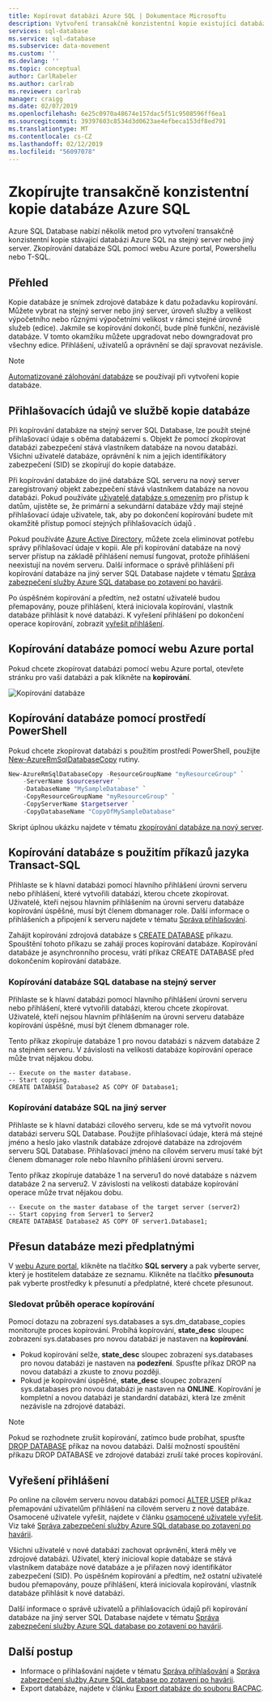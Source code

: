 ```yaml
---
title: Kopírovat databázi Azure SQL | Dokumentace Microsoftu
description: Vytvoření transakčně konzistentní kopie existující databázi Azure SQL na stejném serveru nebo na jiný server.
services: sql-database
ms.service: sql-database
ms.subservice: data-movement
ms.custom: ''
ms.devlang: ''
ms.topic: conceptual
author: CarlRabeler
ms.author: carlrab
ms.reviewer: carlrab
manager: craigg
ms.date: 02/07/2019
ms.openlocfilehash: 6e25c0970a48674e157dac5f51c9508596ff6ea1
ms.sourcegitcommit: 39397603c8534d3d0623ae4efbeca153df8ed791
ms.translationtype: MT
ms.contentlocale: cs-CZ
ms.lasthandoff: 02/12/2019
ms.locfileid: "56097078"
---
```

# <a name="copy-a-transactionally-consistent-copy-of-an-azure-sql-database"></a>Zkopírujte transakčně konzistentní kopie databáze Azure SQL

Azure SQL Database nabízí několik metod pro vytvoření transakčně konzistentní kopie stávající databázi Azure SQL na stejný server nebo jiný server. Zkopírování databáze SQL pomocí webu Azure portal, Powershellu nebo T-SQL. 

## <a name="overview"></a>Přehled

Kopie databáze je snímek zdrojové databáze k datu požadavku kopírování. Můžete vybrat na stejný server nebo jiný server, úroveň služby a velikost výpočetního nebo různými výpočetními velikost v rámci stejné úrovně služeb (edice). Jakmile se kopírování dokončí, bude plně funkční, nezávislé databáze. V tomto okamžiku můžete upgradovat nebo downgradovat pro všechny edice. Přihlášení, uživatelů a oprávnění se dají spravovat nezávisle.  

> [!NOTE]
> [Automatizované zálohování databáze](sql-database-automated-backups.md) se používají při vytvoření kopie databáze.

## <a name="logins-in-the-database-copy"></a>Přihlašovacích údajů ve službě kopie databáze

Při kopírování databáze na stejný server SQL Database, lze použít stejné přihlašovací údaje s oběma databázemi s. Objekt že pomocí zkopírovat databázi zabezpečení stává vlastníkem databáze na novou databázi. Všichni uživatelé databáze, oprávnění k nim a jejich identifikátory zabezpečení (SID) se zkopírují do kopie databáze.  

Při kopírování databáze do jiné databáze SQL serveru na nový server zaregistrovaný objekt zabezpečení stává vlastníkem databáze na novou databázi. Pokud používáte [uživatelé databáze s omezením](sql-database-manage-logins.md) pro přístup k datům, ujistěte se, že primární a sekundární databáze vždy mají stejné přihlašovací údaje uživatele, tak, aby po dokončení kopírování budete mít okamžitě přístup pomocí stejných přihlašovacích údajů . 

Pokud používáte [Azure Active Directory](../active-directory/fundamentals/active-directory-whatis.md), můžete zcela eliminovat potřebu správy přihlašovací údaje v kopii. Ale při kopírování databáze na nový server přístup na základě přihlášení nemusí fungovat, protože přihlášení neexistují na novém serveru. Další informace o správě přihlášení při kopírování databáze na jiný server SQL Database najdete v tématu [Správa zabezpečení služby Azure SQL database po zotavení po havárii](sql-database-geo-replication-security-config.md). 

Po úspěšném kopírování a předtím, než ostatní uživatelé budou přemapovány, pouze přihlášení, která iniciovala kopírování, vlastník databáze přihlásit k nové databázi. K vyřešení přihlášení po dokončení operace kopírování, zobrazit [vyřešit přihlášení](#resolve-logins).

## <a name="copy-a-database-by-using-the-azure-portal"></a>Kopírování databáze pomocí webu Azure portal

Pokud chcete zkopírovat databázi pomocí webu Azure portal, otevřete stránku pro vaši databázi a pak klikněte na **kopírování**. 

   ![Kopírování databáze](./media/sql-database-copy/database-copy.png)

## <a name="copy-a-database-by-using-powershell"></a>Kopírování databáze pomocí prostředí PowerShell

Pokud chcete zkopírovat databázi s použitím prostředí PowerShell, použijte [New-AzureRmSqlDatabaseCopy](/powershell/module/azurerm.sql/new-azurermsqldatabasecopy) rutiny. 

```PowerShell
New-AzureRmSqlDatabaseCopy -ResourceGroupName "myResourceGroup" `
    -ServerName $sourceserver `
    -DatabaseName "MySampleDatabase" `
    -CopyResourceGroupName "myResourceGroup" `
    -CopyServerName $targetserver `
    -CopyDatabaseName "CopyOfMySampleDatabase"
```

Skript úplnou ukázku najdete v tématu [zkopírování databáze na nový server](scripts/sql-database-copy-database-to-new-server-powershell.md).

## <a name="copy-a-database-by-using-transact-sql"></a>Kopírování databáze s použitím příkazů jazyka Transact-SQL

Přihlaste se k hlavní databázi pomocí hlavního přihlášení úrovni serveru nebo přihlášení, které vytvořili databázi, kterou chcete zkopírovat. Uživatelé, kteří nejsou hlavním přihlášením na úrovni serveru databáze kopírování úspěšné, musí být členem dbmanager role. Další informace o přihlášeních a připojení k serveru najdete v tématu [Správa přihlašování](sql-database-manage-logins.md).

Zahájit kopírování zdrojová databáze s [CREATE DATABASE](https://msdn.microsoft.com/library/ms176061.aspx) příkazu. Spouštění tohoto příkazu se zahájí proces kopírování databáze. Kopírování databáze je asynchronního procesu, vrátí příkaz CREATE DATABASE před dokončením kopírování databáze.

### <a name="copy-a-sql-database-to-the-same-server"></a>Kopírování databáze SQL database na stejný server

Přihlaste se k hlavní databázi pomocí hlavního přihlášení úrovni serveru nebo přihlášení, které vytvořili databázi, kterou chcete zkopírovat. Uživatelé, kteří nejsou hlavním přihlášením na úrovni serveru databáze kopírování úspěšné, musí být členem dbmanager role.

Tento příkaz zkopíruje databáze 1 pro novou databázi s názvem databáze 2 na stejném serveru. V závislosti na velikosti databáze kopírování operace může trvat nějakou dobu.

    -- Execute on the master database.
    -- Start copying.
    CREATE DATABASE Database2 AS COPY OF Database1;

### <a name="copy-a-sql-database-to-a-different-server"></a>Kopírování databáze SQL na jiný server

Přihlaste se k hlavní databázi cílového serveru, kde se má vytvořit novou databázi serveru SQL Database. Použijte přihlašovací údaje, která má stejné jméno a heslo jako vlastník databáze zdrojové databáze na zdrojovém serveru SQL Database. Přihlašovací jméno na cílovém serveru musí také být členem dbmanager role nebo hlavního přihlášení úrovni serveru.

Tento příkaz zkopíruje databáze 1 na serveru1 do nové databáze s názvem databáze 2 na serveru2. V závislosti na velikosti databáze kopírování operace může trvat nějakou dobu.

    -- Execute on the master database of the target server (server2)
    -- Start copying from Server1 to Server2
    CREATE DATABASE Database2 AS COPY OF server1.Database1;

## <a name="to-move-a-database-between-subscriptions"></a>Přesun databáze mezi předplatnými

V [webu Azure portal](https://portal.azure.com), klikněte na tlačítko **SQL servery** a pak vyberte server, který je hostitelem databáze ze seznamu. Klikněte na tlačítko **přesunout**a pak vyberte prostředky k přesunutí a předplatné, které chcete přesunout.

### <a name="monitor-the-progress-of-the-copying-operation"></a>Sledovat průběh operace kopírování

Pomocí dotazu na zobrazení sys.databases a sys.dm_database_copies monitorujte proces kopírování. Probíhá kopírování, **state_desc** sloupec zobrazení sys.databases pro novou databázi je nastaven na **kopírování**.

* Pokud kopírování selže, **state_desc** sloupec zobrazení sys.databases pro novou databázi je nastaven na **podezření**. Spusťte příkaz DROP na novou databázi a zkuste to znovu později.
* Pokud je kopírování úspěšné, **state_desc** sloupec zobrazení sys.databases pro novou databázi je nastaven na **ONLINE**. Kopírování je kompletní a novou databázi je standardní databázi, která lze změnit nezávisle na zdrojové databázi.

> [!NOTE]
> Pokud se rozhodnete zrušit kopírování, zatímco bude probíhat, spusťte [DROP DATABASE](https://msdn.microsoft.com/library/ms178613.aspx) příkaz na novou databázi. Další možností spouštění příkazu DROP DATABASE ve zdrojové databázi zruší také proces kopírování.

## <a name="resolve-logins"></a>Vyřešení přihlášení

Po online na cílovém serveru novou databázi pomocí [ALTER USER](https://msdn.microsoft.com/library/ms176060.aspx) příkaz přemapování uživatelům přihlášení na cílovém serveru z nové databáze. Osamocené uživatele vyřešit, najdete v článku [osamocené uživatele vyřešit](https://msdn.microsoft.com/library/ms175475.aspx). Viz také [Správa zabezpečení služby Azure SQL database po zotavení po havárii](sql-database-geo-replication-security-config.md).

Všichni uživatelé v nové databázi zachovat oprávnění, která měly ve zdrojové databázi. Uživatel, který inicioval kopie databáze se stává vlastníkem databáze nové databáze a je přiřazen nový identifikátor zabezpečení (SID). Po úspěšném kopírování a předtím, než ostatní uživatelé budou přemapovány, pouze přihlášení, která iniciovala kopírování, vlastník databáze přihlásit k nové databázi.

Další informace o správě uživatelů a přihlašovacích údajů při kopírování databáze na jiný server SQL Database najdete v tématu [Správa zabezpečení služby Azure SQL database po zotavení po havárii](sql-database-geo-replication-security-config.md).

## <a name="next-steps"></a>Další postup

* Informace o přihlašování najdete v tématu [Správa přihlašování](sql-database-manage-logins.md) a [Správa zabezpečení služby Azure SQL database po zotavení po havárii](sql-database-geo-replication-security-config.md).
* Export databáze, najdete v článku [Export databáze do souboru BACPAC](sql-database-export.md).
